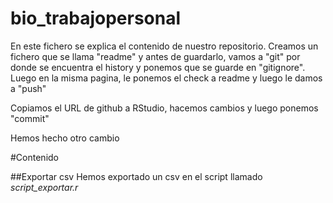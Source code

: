# bio_trabajopersonal

En este fichero se explica el contenido de nuestro repositorio. Creamos un fichero que 
se llama "readme" y antes de guardarlo, vamos a "git" por donde se encuentra el history y ponemos que se guarde en "gitignore". Luego en la misma pagina, le ponemos el check a readme y luego le damos a "push"

Copiamos el URL de github a RStudio, hacemos cambios y luego ponemos "commit"

Hemos hecho otro cambio 

#Contenido

##Exportar csv 
Hemos exportado un csv en el script llamado *script_exportar.r*




